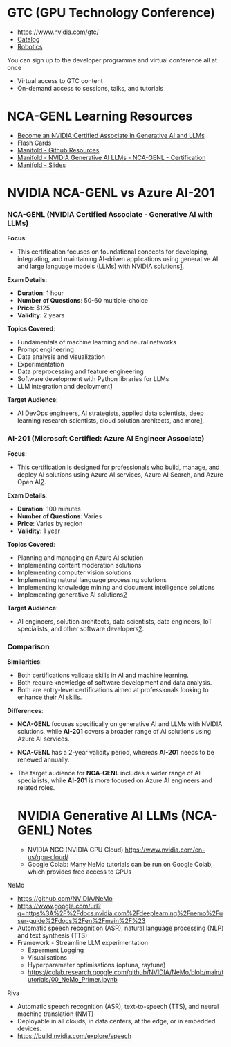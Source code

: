 # GTC (GPU Technology Conference)
- https://www.nvidia.com/gtc/
- [Catalog](https://www.nvidia.com/gtc/session-catalog/?regcode=no-ncid&ncid=no-ncid&tab.catalogallsessionstab=16566177511100015Kus#/)
- [Robotics](https://www.nvidia.com/gtc/session-catalog/?regcode=no-ncid&ncid=no-ncid&tab.catalogallsessionstab=16566177511100015Kus&search.language=1594320459782001LCjF&search.proboticsp=1699468551284006KaE2&search.proboticsp=1699468551284004KQeM&search.proboticsp=1699468551284003KG4C&search.proboticsp=1699468551284002KLHu&search.proboticsp=1699468551284001Ka2F&search.proboticsp=1736269712142001hxuj#/)

You can sign up to the developer programme and virtual conference all at once
- Virtual access to GTC content
- On-demand access to sessions, talks, and tutorials

# NCA-GENL Learning Resources
- [Become an NVIDIA Certified Associate in Generative AI and LLMs](https://www.whizlabs.com/blog/nvidia-certified-associate-generative-ai-llms/)
- [Flash Cards](https://quizlet.com/926153141/nvidia-certified-llm-associate-exam-nca-genl-flash-cards/)
- [Manifold - Github Resources](https://github.com/manifoldailearning/NVIDIA-Certified-Associate--Generative-AI-LLMs-NCA-GENL)
- [Manifold - NVIDIA Generative AI LLMs - NCA-GENL - Certification](https://www.youtube.com/watch?v=goB0goX3eGU&t=545s)
- [Manifold - Slides](https://workdrive.zohopublic.in/external/25b99e87d230d341ca549d0f08f413ecc3bab840cde6f060b87fb990ae14c5b3)

# NVIDIA NCA-GENL vs Azure AI-201
### **NCA-GENL (NVIDIA Certified Associate - Generative AI with LLMs)**

**Focus**:
- This certification focuses on foundational concepts for developing, integrating, and maintaining AI-driven applications using generative AI and large language models (LLMs) with NVIDIA solutions[1](https://www.nvidia.com/en-us/learn/certification/generative-ai-llm-associate/).

**Exam Details**:
- **Duration**: 1 hour
- **Number of Questions**: 50-60 multiple-choice
- **Price**: $125
- **Validity**: 2 years

**Topics Covered**:
- Fundamentals of machine learning and neural networks
- Prompt engineering
- Data analysis and visualization
- Experimentation
- Data preprocessing and feature engineering
- Software development with Python libraries for LLMs
- LLM integration and deployment[1](https://www.nvidia.com/en-us/learn/certification/generative-ai-llm-associate/)

**Target Audience**:
- AI DevOps engineers, AI strategists, applied data scientists, deep learning research scientists, cloud solution architects, and more[1](https://www.nvidia.com/en-us/learn/certification/generative-ai-llm-associate/).

### **AI-201 (Microsoft Certified: Azure AI Engineer Associate)**

**Focus**:
- This certification is designed for professionals who build, manage, and deploy AI solutions using Azure AI services, Azure AI Search, and Azure Open AI[2](https://learn.microsoft.com/en-us/credentials/certifications/azure-ai-engineer/).

**Exam Details**:
- **Duration**: 100 minutes
- **Number of Questions**: Varies
- **Price**: Varies by region
- **Validity**: 1 year

**Topics Covered**:
- Planning and managing an Azure AI solution
- Implementing content moderation solutions
- Implementing computer vision solutions
- Implementing natural language processing solutions
- Implementing knowledge mining and document intelligence solutions
- Implementing generative AI solutions[2](https://learn.microsoft.com/en-us/credentials/certifications/azure-ai-engineer/)

**Target Audience**:
- AI engineers, solution architects, data scientists, data engineers, IoT specialists, and other software developers[2](https://learn.microsoft.com/en-us/credentials/certifications/azure-ai-engineer/).

### **Comparison**

**Similarities**:
- Both certifications validate skills in AI and machine learning.
- Both require knowledge of software development and data analysis.
- Both are entry-level certifications aimed at professionals looking to enhance their AI skills.

**Differences**:
- **NCA-GENL** focuses specifically on generative AI and LLMs with NVIDIA solutions, while **AI-201** covers a broader range of AI solutions using Azure AI services.
- **NCA-GENL** has a 2-year validity period, whereas **AI-201** needs to be renewed annually.
- The target audience for **NCA-GENL** includes a wider range of AI specialists, while **AI-201** is more focused on Azure AI engineers and related roles.

  # NVIDIA Generative AI LLMs (NCA-GENL) Notes
  - NVIDIA NGC (NVIDIA GPU Cloud) https://www.nvidia.com/en-us/gpu-cloud/
  - Google Colab: Many NeMo tutorials can be run on Google Colab, which provides free access to GPUs

NeMo
- https://github.com/NVIDIA/NeMo
- https://www.google.com/url?q=https%3A%2F%2Fdocs.nvidia.com%2Fdeeplearning%2Fnemo%2Fuser-guide%2Fdocs%2Fen%2Fmain%2F%23
- Automatic speech recognition (ASR), natural language processing (NLP) and text synthesis (TTS)
- Framework - Streamline LLM experimentation
  - Experment Logging
  - Visualisations
  - Hyperparameter optimisations (optuna, raytune)
  - https://colab.research.google.com/github/NVIDIA/NeMo/blob/main/tutorials/00_NeMo_Primer.ipynb
 
Riva
- Automatic speech recognition (ASR), text-to-speech (TTS), and neural machine translation (NMT)
- Deployable in all clouds, in data centers, at the edge, or in embedded devices.
- https://build.nvidia.com/explore/speech
